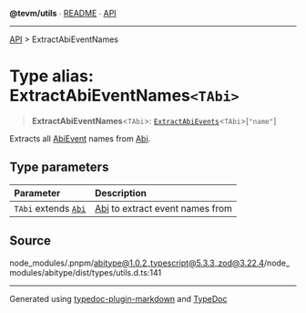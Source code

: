 **@tevm/utils** ∙ [README](../README.md) ∙ [API](../API.md)

***

[API](../API.md) > ExtractAbiEventNames

# Type alias: ExtractAbiEventNames`<TAbi>`

> **ExtractAbiEventNames**\<`TAbi`\>: [`ExtractAbiEvents`](ExtractAbiEvents.md)\<`TAbi`\>[`"name"`]

Extracts all [AbiEvent](AbiEvent.md) names from [Abi](Abi.md).

## Type parameters

| Parameter | Description |
| :------ | :------ |
| `TAbi` extends [`Abi`](Abi.md) | [Abi](Abi.md) to extract event names from |

## Source

node\_modules/.pnpm/abitype@1.0.2\_typescript@5.3.3\_zod@3.22.4/node\_modules/abitype/dist/types/utils.d.ts:141

***
Generated using [typedoc-plugin-markdown](https://www.npmjs.com/package/typedoc-plugin-markdown) and [TypeDoc](https://typedoc.org/)
